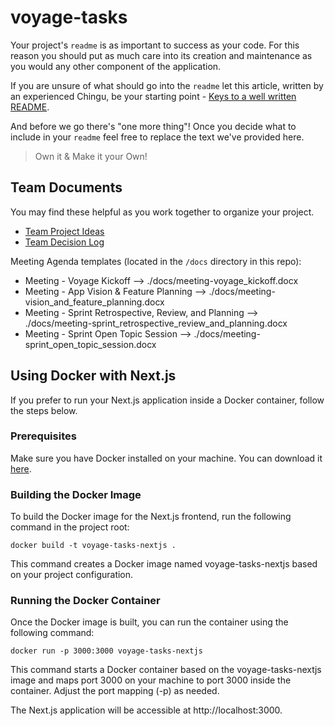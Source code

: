# voyage-tasks

Your project's `readme` is as important to success as your code. For 
this reason you should put as much care into its creation and maintenance
as you would any other component of the application.

If you are unsure of what should go into the `readme` let this article,
written by an experienced Chingu, be your starting point - 
[Keys to a well written README](https://tinyurl.com/yk3wubft).

And before we go there's "one more thing"! Once you decide what to include
in your `readme` feel free to replace the text we've provided here.

> Own it & Make it your Own!

## Team Documents

You may find these helpful as you work together to organize your project.

- [Team Project Ideas](./docs/team_project_ideas.md)
- [Team Decision Log](./docs/team_decision_log.md)

Meeting Agenda templates (located in the `/docs` directory in this repo):

- Meeting - Voyage Kickoff --> ./docs/meeting-voyage_kickoff.docx
- Meeting - App Vision & Feature Planning --> ./docs/meeting-vision_and_feature_planning.docx
- Meeting - Sprint Retrospective, Review, and Planning --> ./docs/meeting-sprint_retrospective_review_and_planning.docx
- Meeting - Sprint Open Topic Session --> ./docs/meeting-sprint_open_topic_session.docx

## Using Docker with Next.js

If you prefer to run your Next.js application inside a Docker container, follow the steps below.

### Prerequisites

Make sure you have Docker installed on your machine. You can download it [here](https://www.docker.com/get-started).

### Building the Docker Image

To build the Docker image for the Next.js frontend, run the following command in the project root:

```
docker build -t voyage-tasks-nextjs .
```
This command creates a Docker image named voyage-tasks-nextjs based on your project configuration.

### Running the Docker Container
Once the Docker image is built, you can run the container using the following command:

```
docker run -p 3000:3000 voyage-tasks-nextjs
```
This command starts a Docker container based on the voyage-tasks-nextjs image and maps port 3000 on your machine to port 3000 inside the container. Adjust the port mapping (-p) as needed.

The Next.js application will be accessible at http://localhost:3000.